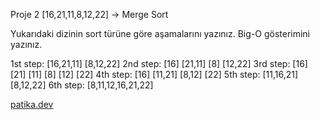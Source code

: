 Proje 2
[16,21,11,8,12,22] -> Merge Sort

Yukarıdaki dizinin sort türüne göre aşamalarını yazınız.
Big-O gösterimini yazınız.

1st step: [16,21,11] [8,12,22]
2nd step: [16] [21,11] [8] [12,22]
3rd step: [16] [21] [11] [8] [12] [22]
4th step: [16] [11,21] [8,12] [22]
5th step: [11,16,21] [8,12,22]
6th step: [8,11,12,16,21,22]

[patika.dev](https://patika.dev)